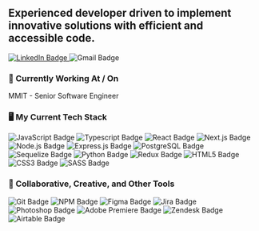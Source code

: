 <h2>Experienced developer driven to implement innovative solutions with efficient and accessible code.</h2>

<div id="Socials">
  <a href="https://www.linkedin.com/in/liam-tiernan-640273138/" target="_blank" rel="noopener noreferrer">
    <img src="https://img.shields.io/badge/LinkedIn-blue?logo=linkedin&logoColor=white&style=for-the-badge" alt="LinkedIn Badge"/>
  </a>
  <img src="https://img.shields.io/badge/liamptiernan@gmail.com-gray?logo=gmail&logoColor=white&style=for-the-badge" alt="Gmail Badge"/>
</div>

<h3>🔭 Currently Working At / On</h3>
  <div>
    MMIT - Senior Software Engineer
  </div>

<h3>🖥️ My Current Tech Stack</h3>
  <div>
    <img src="https://img.shields.io/badge/JavaScript-333?logo=javascript&logoColor=F7DF1E&style=for-the-badge" alt="JavaScript Badge"/>
    <img src="https://img.shields.io/badge/Typescript-3178C6?logo=Typescript&logoColor=white&style=for-the-badge" alt="Typescript Badge"/>
    <img src="https://img.shields.io/badge/React-222?logo=react&logoColor=61dafb&style=for-the-badge" alt="React Badge"/>
    <img src="https://img.shields.io/badge/Next.js-000?logo=next.js&logoColor=white&style=for-the-badge" alt="Next.js Badge"/>
    <img src="https://img.shields.io/badge/Node.js-339933?logo=node.js&logoColor=white&style=for-the-badge" alt="Node.js Badge"/>
    <img src="https://img.shields.io/badge/Express.js-000?logo=express&logoColor=white&style=for-the-badge" alt="Express.js Badge"/>
    <img src="https://img.shields.io/badge/Postgres-4169E1?logo=postgreSQL&logoColor=white&style=for-the-badge" alt="PostgreSQL Badge"/>
    <img src="https://img.shields.io/badge/Sequelize-52B0E7?logo=sequelize&logoColor=white&style=for-the-badge" alt="Sequelize Badge"/>
    <img src="https://img.shields.io/badge/Python-3776AB?logo=python&logoColor=white&style=for-the-badge" alt="Python Badge"/>
    <img src="https://img.shields.io/badge/Redux-764ABC?logo=Redux&logoColor=white&style=for-the-badge" alt="Redux Badge"/>  
    <img src="https://img.shields.io/badge/HTML5-E34F26?logo=html5&logoColor=white&style=for-the-badge" alt="HTML5 Badge"/>
    <img src="https://img.shields.io/badge/CSS3-1572B6?logo=CSS3&logoColor=white&style=for-the-badge" alt="CSS3 Badge"/>
    <img src="https://img.shields.io/badge/SASS-CC6699?logo=SASS&logoColor=white&style=for-the-badge" alt="SASS Badge"/>
  </div>

<h3>🔧 Collaborative, Creative, and Other Tools</h3>
  <div>
    <img src="https://img.shields.io/badge/Git-F05032?logo=Git&logoColor=white&style=for-the-badge" alt="Git Badge"/>
    <img src="https://img.shields.io/badge/NPM-CB3837?logo=npm&logoColor=white&style=for-the-badge" alt="NPM Badge"/>
    <img src="https://img.shields.io/badge/Figma-F24E1E?logo=Figma&logoColor=white&style=for-the-badge" alt="Figma Badge"/>  
    <img src="https://img.shields.io/badge/Jira-0052CC?logo=Jira&logoColor=white&style=for-the-badge" alt="Jira Badge"/>
    <img src="https://img.shields.io/badge/Photoshop-31A8FF?logo=Adobe Photoshop&logoColor=white&style=for-the-badge" alt="Photoshop Badge"/>
    <img src="https://img.shields.io/badge/Adobe Premiere-9999FF?logo=Adobe Premiere Pro&logoColor=white&style=for-the-badge" alt="Adobe Premiere Badge"/>
    <img src="https://img.shields.io/badge/Zendesk-03363D?logo=Zendesk&logoColor=white&style=for-the-badge" alt="Zendesk Badge"/>
    <img src="https://img.shields.io/badge/Airtable-18BFFF?logo=Airtable&logoColor=white&style=for-the-badge" alt="Airtable Badge"/>
   </div>

